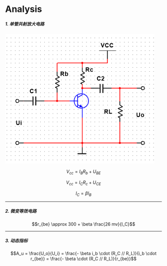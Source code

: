 # Analysis

##### 1. 单管共射放大电路

![](/assets/single-tube_common-emitter_amplifier_circuit.png)

$$V_{cc} = I_B R_b + U_{BE}$$

$$V_{cc} = I_C R_c + U_{CE}$$

$$I_C = \beta I_B$$

___

##### 2. 微变等效电路

$$r_{be} \approx  300 + \beta \frac{26 mv}{I_C}$$

___

##### 3. 动态指标

$$A_u = \frac{U_o}{U_i} = \frac{- \beta i_b \cdot (R_C // R_L)}{i_b \cdot r_{be}} = \frac{- \beta \cdot (R_C // R_L)}{r_{be}}$$
